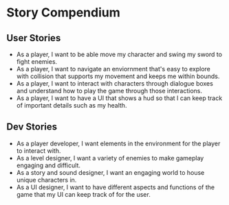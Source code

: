 # Story Compendium

## User Stories

- As a player, I want to be able move my character and swing my sword to fight enemies.
- As a player, I want to navigate an enviornment that's easy to explore with collision that supports my movement and keeps me within bounds.
- As a player, I want to interact with characters through dialogue boxes and understand how to play the game through those interactions.
- As a player, I want to have a UI that shows a hud so that I can keep track of important details such as my health.

## Dev Stories

- As a player developer, I want elements in the environment for the player to interact with.
- As a level designer, I want a variety of enemies to make gameplay engaging and difficult.
- As a story and sound designer, I want an engaging world to house unique characters in.
- As a UI designer, I want to have different aspects and functions of the game that my UI can keep track of for the user.
